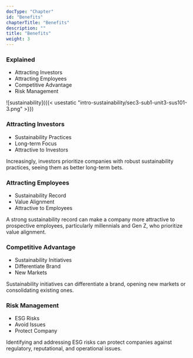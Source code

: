 ```yaml
---
docType: "Chapter"
id: "Benefits"
chapterTitle: "Benefits"
description: ""
title: "Benefits"
weight: 3
---
```


### **Explained**

- Attracting Investors
- Attracting Employees
- Competitive Advantage
- Risk Management

![sustainability]({{< usestatic "intro-sustainability/sec3-sub1-unit3-sus101-3.png" >}})

### **Attracting Investors**

- Sustainability Practices
- Long-term Focus
- Attractive to Investors

Increasingly, investors prioritize companies with robust sustainability practices, seeing them as better long-term bets.
### **Attracting Employees**

- Sustainability Record
- Value Alignment
- Attractive to Employees

A strong sustainability record can make a company more attractive to prospective employees, particularly millennials and Gen Z, who prioritize value alignment.
### **Competitive Advantage**

- Sustainability Initiatives
- Differentiate Brand
- New Markets

Sustainability initiatives can differentiate a brand, opening new markets or consolidating existing ones.
### **Risk Management**

- ESG Risks
- Avoid Issues
- Protect Company

Identifying and addressing ESG risks can protect companies against regulatory, reputational, and operational issues.